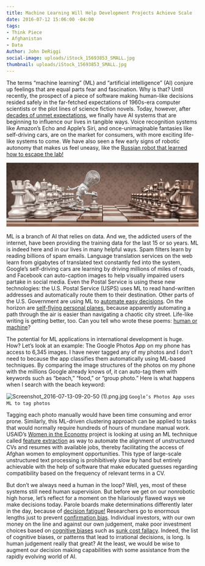```yaml
---
title: Machine Learning Will Help Development Projects Achieve Scale
date: 2016-07-12 15:06:00 -04:00
tags:
- Think Piece
- Afghanistan
- Data
Author: John DeRiggi
social-image: uploads/iStock_15693853_SMALL.jpg
thumbnail: uploads/iStock_15693853_SMALL.jpg
---
```


The terms “machine learning” (ML) and “artificial intelligence” (AI) conjure up feelings that are equal parts fear and fascination. Why is that? Until recently, the prospect of a piece of software making human-like decisions resided safely in the far-fetched expectations of 1960s-era computer scientists or the plot lines of science fiction novels. Today, however, after [decades of unmet expectations](https://en.wikipedia.org/wiki/AI_winter), we finally have AI systems that are beginning to influence our lives in tangible ways. Voice recognition systems like Amazon’s Echo and Apple’s Siri, and once-unimaginable fantasies like self-driving cars, are on the market for consumers, with more exciting life-like systems to come. We have also seen a few early signs of robotic autonomy that makes us feel uneasy, like the [Russian robot that learned how to escape the lab!](http://qz.com/709161/its-happening-a-robot-escaped-a-lab-in-russia-and-made-a-dash-for-freedom/)

![iStock_15693853_SMALL.jpg](/uploads/iStock_15693853_SMALL.jpg)

<!--more-->

ML is a branch of AI that relies on data. And we, the addicted users of the internet, have been providing the training data for the last 15 or so years. ML is indeed here and in our lives in many helpful ways. Spam filters learn by reading billions of spam emails. Language translation services on the web learn from gigabytes of translated text constantly fed into the system, Google’s self-driving cars are learning by driving millions of miles of roads, and Facebook can auto-caption images to help visually impaired users partake in social media. Even the Postal Service is using these new technologies: the U.S. Postal Service (USPS) uses ML to read hand-written addresses and automatically route them to their destination. Other parts of the U.S. Government are using ML to [automate easy decisions](https://18f.gsa.gov/2015/11/18/automating-easy-government-decisions-with-machine-learning/). On the horizon are [self-flying personal planes](http://www.bloomberg.com/news/articles/2016-06-09/welcome-to-larry-page-s-secret-flying-car-factories), because apparently automating a path through the air is easier than navigating a chaotic city street. Life-like writing is getting better, too. Can you tell who wrote these poems: [human or machine](http://www.npr.org/sections/alltechconsidered/2016/06/27/480639265/human-or-machine-can-you-tell-who-wrote-these-poems)?

The potential for ML applications in international development is huge. How? Let’s look at an example: The Google Photos App on my phone has access to 6,345 images. I have never tagged any of my photos and I don’t need to because the app classifies them automatically using ML-based techniques. By comparing the image structures of the photos on my phone with the millions Google already knows of, it can auto-tag them with keywords such as “beach,” “food,” or “group photo.” Here is what happens when I search with the beach keyword:

![Screenshot_2016-07-13-09-20-50 (1).png.jpg](/uploads/Screenshot_2016-07-13-09-20-50%20(1).png.jpg)
`Google’s Photos App uses ML to tag photos`

Tagging each photo manually would have been time consuming and error prone. Similarly, this ML-driven clustering approach can be applied to tasks that would normally require hundreds of hours of mundane manual work. USAID’s [Women in the Economy](http://dai.com/our-work/projects/afghanistan%E2%80%94women-economy-wie) project is looking at using an ML technique called [feature extraction](http://scikit-learn.org/stable/modules/feature_extraction.html) as way to automate the alignment of unstructured CVs and resumes with available jobs, thereby facilitating the access of Afghan women to employment opportunities. This type of large-scale unstructured text processing is prohibitively slow by hand but entirely achievable with the help of software that make educated guesses regarding compatibility based on the frequency of relevant terms in a CV.

But don’t we always need a human in the loop? Well, yes, most of these systems still need human supervision. But before we get on our nonrobotic high horse, let’s reflect for a moment on the hilariously flawed ways we make decisions today. Parole boards make determinations differently later in the day, because of [decision fatigue!](http://www.nytimes.com/2011/08/21/magazine/do-you-suffer-from-decision-fatigue.html) Researchers go to enormous lengths just to prevent [confirmation bias](https://en.wikipedia.org/wiki/Confirmation_bias). Individual investors, with our own money on the line and against our own judgement, make poor investment choices based on [cognitive biases](https://en.wikipedia.org/wiki/List_of_cognitive_biases) such as [sunk cost fallacy](https://en.wikipedia.org/wiki/Sunk_costs). Indeed, the list of cognitive biases, or patterns that lead to irrational decisions, is long. Is human judgement really that great? At the least, we would be wise to augment our decision making capabilities with some assistance from the rapidly evolving world of AI.